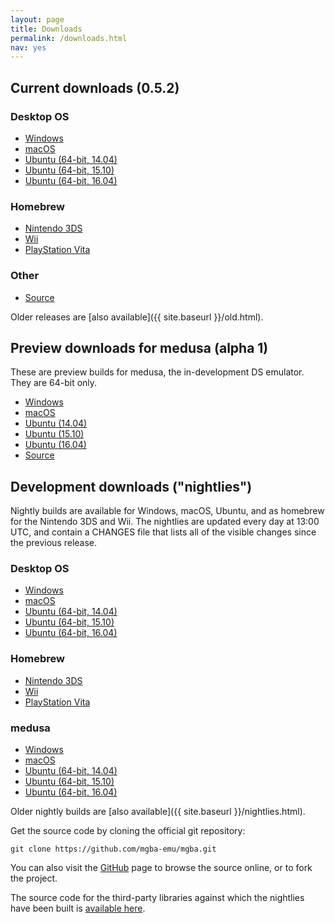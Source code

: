 ```yaml
---
layout: page
title: Downloads
permalink: /downloads.html
nav: yes
---
```


Current downloads (0.5.2)
-------------------------

### Desktop OS
* [Windows](https://github.com/mgba-emu/mgba/releases/download/0.5.2/mGBA-0.5.2-win32.7z)
* [macOS](https://github.com/mgba-emu/mgba/releases/download/0.5.2/mGBA-0.5.2-osx.tar.xz)
* [Ubuntu (64-bit, 14.04)](https://github.com/mgba-emu/mgba/releases/download/0.5.2/mGBA-0.5.2-ubuntu64-trusty.tar.xz)
* [Ubuntu (64-bit, 15.10)](https://github.com/mgba-emu/mgba/releases/download/0.5.2/mGBA-0.5.2-ubuntu64-wily.tar.xz)
* [Ubuntu (64-bit, 16.04)](https://github.com/mgba-emu/mgba/releases/download/0.5.2/mGBA-0.5.2-ubuntu64-xenial.tar.xz)

### Homebrew
* [Nintendo 3DS](https://github.com/mgba-emu/mgba/releases/download/0.5.2/mGBA-0.5.2-3ds.7z)
* [Wii](https://github.com/mgba-emu/mgba/releases/download/0.5.2/mGBA-0.5.2-wii.7z)
* [PlayStation Vita](https://github.com/mgba-emu/mgba/releases/download/0.5.2/mGBA-0.5.2-vita.7z)

### Other
* [Source](https://github.com/mgba-emu/mgba/archive/0.5.2.tar.gz)

Older releases are [also available]({{ site.baseurl }}/old.html).

Preview downloads for medusa (alpha 1)
--------------------------------------

These are preview builds for medusa, the in-development DS emulator. They are 64-bit only.

* [Windows](https://github.com/mgba-emu/mgba/releases/download/medusa-a1/medusa-a1-win64.7z)
* [macOS](https://github.com/mgba-emu/mgba/releases/download/medusa-a1/medusa-a1-osx.tar.xz)
* [Ubuntu (14.04)](https://github.com/mgba-emu/mgba/releases/download/medusa-a1/medusa-a1-ubuntu64-trusty.tar.xz)
* [Ubuntu (15.10)](https://github.com/mgba-emu/mgba/releases/download/medusa-a1/medusa-a1-ubuntu64-wily.tar.xz)
* [Ubuntu (16.04)](https://github.com/mgba-emu/mgba/releases/download/medusa-a1/medusa-a1-ubuntu64-xenial.tar.xz)
* [Source](https://github.com/mgba-emu/mgba/archive/medusa-a1.tar.gz)

Development downloads ("nightlies")
-----------------------------------

Nightly builds are available for Windows, macOS, Ubuntu, and as homebrew for the Nintendo 3DS and Wii. The nightlies are updated every day at 13:00 UTC, and contain a CHANGES file that lists all of the visible changes since the previous release.

### Desktop OS
* [Windows](https://s3.amazonaws.com/mgba/mGBA-nightly-latest-win32.7z)
* [macOS](https://s3.amazonaws.com/mgba/mGBA-nightly-latest-osx.tar.xz)
* [Ubuntu (64-bit, 14.04)](https://s3.amazonaws.com/mgba/mGBA-nightly-latest-ubuntu64-trusty.tar.xz)
* [Ubuntu (64-bit, 15.10)](https://s3.amazonaws.com/mgba/mGBA-nightly-latest-ubuntu64-wily.tar.xz)
* [Ubuntu (64-bit, 16.04)](https://s3.amazonaws.com/mgba/mGBA-nightly-latest-ubuntu64-xenial.tar.xz)

### Homebrew
* [Nintendo 3DS](https://s3.amazonaws.com/mgba/mGBA-nightly-latest-3ds.7z)
* [Wii](https://s3.amazonaws.com/mgba/mGBA-nightly-latest-wii.7z)
* [PlayStation Vita](https://s3.amazonaws.com/mgba/mGBA-nightly-latest-vita.7z)

### medusa
* [Windows](https://s3.amazonaws.com/mgba/medusa-nightly-latest-win64.7z)
* [macOS](https://s3.amazonaws.com/mgba/medusa-nightly-latest-osx.tar.xz)
* [Ubuntu (64-bit, 14.04)](https://s3.amazonaws.com/mgba/medusa-nightly-latest-ubuntu64-trusty.tar.xz)
* [Ubuntu (64-bit, 15.10)](https://s3.amazonaws.com/mgba/medusa-nightly-latest-ubuntu64-wily.tar.xz)
* [Ubuntu (64-bit, 16.04)](https://s3.amazonaws.com/mgba/medusa-nightly-latest-ubuntu64-xenial.tar.xz)

Older nightly builds are [also available]({{ site.baseurl }}/nightlies.html).

Get the source code by cloning the official git repository:

    git clone https://github.com/mgba-emu/mgba.git

You can also visit the [GitHub](https://github.com/mgba-emu/mgba/) page to browse the source online, or to fork the project.

The source code for the third-party libraries against which the nightlies have been built is [available here](https://github.com/mgba-emu/dependencies).
